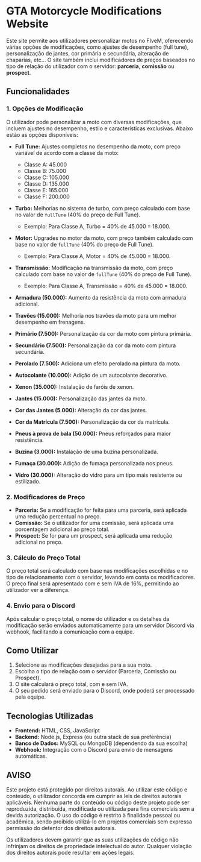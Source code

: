 # GTA Motorcycle Modifications Website

Este site permite aos utilizadores personalizar motos no FIveM, oferecendo várias opções de modificações, como ajustes de desempenho (full tune), personalização de jantes, cor primária e secundária, alteração de chaparias, etc... O site também inclui modificadores de preços baseados no tipo de relação do utilizador com o servidor: **parceria**, **comissão** ou **prospect**.

## Funcionalidades

### 1. **Opções de Modificação**
O utilizador pode personalizar a moto com diversas modificações, que incluem ajustes no desempenho, estilo e características exclusivas. Abaixo estão as opções disponíveis:

- **Full Tune:** Ajustes completos no desempenho da moto, com preço variável de acordo com a classe da moto:
  - Classe A: 45.000
  - Classe B: 75.000
  - Classe C: 105.000
  - Classe D: 135.000
  - Classe E: 165.000
  - Classe F: 200.000

- **Turbo:** Melhorias no sistema de turbo, com preço calculado com base no valor de `fullTune` (40% do preço de Full Tune).
  - Exemplo: Para Classe A, Turbo = 40% de 45.000 = 18.000.

- **Motor:** Upgrades no motor da moto, com preço também calculado com base no valor de `fullTune` (40% do preço de Full Tune).
  - Exemplo: Para Classe A, Motor = 40% de 45.000 = 18.000.

- **Transmissão:** Modificação na transmissão da moto, com preço calculado com base no valor de `fullTune` (40% do preço de Full Tune).
  - Exemplo: Para Classe A, Transmissão = 40% de 45.000 = 18.000.

- **Armadura (50.000):** Aumento da resistência da moto com armadura adicional.

- **Travões (15.000):** Melhoria nos travões da moto para um melhor desempenho em frenagens.

- **Primário (7.500):** Personalização da cor da moto com pintura primária.

- **Secundário (7.500):** Personalização da cor da moto com pintura secundária.

- **Perolado (7.500):** Adiciona um efeito perolado na pintura da moto.

- **Autocolante (10.000):** Adição de um autocolante decorativo.

- **Xenon (35.000):** Instalação de faróis de xenon.

- **Jantes (15.000):** Personalização das jantes da moto.

- **Cor das Jantes (5.000):** Alteração da cor das jantes.

- **Cor da Matrícula (7.500):** Personalização da cor da matrícula.

- **Pneus à prova de bala (50.000):** Pneus reforçados para maior resistência.

- **Buzina (3.000):** Instalação de uma buzina personalizada.

- **Fumaça (30.000):** Adição de fumaça personalizada nos pneus.

- **Vidro (30.000):** Alteração do vidro para um tipo mais resistente ou estilizado.

### 2. **Modificadores de Preço**
- **Parceria:** Se a modificação for feita para uma parceria, será aplicada uma redução percentual no preço.
- **Comissão:** Se o utilizador for uma comissão, será aplicada uma porcentagem adicional ao preço total.
- **Prospect:** Se for para um prospect, será aplicada uma redução adicional no preço.

### 3. **Cálculo do Preço Total**
O preço total será calculado com base nas modificações escolhidas e no tipo de relacionamento com o servidor, levando em conta os modificadores. O preço final será apresentado com e sem IVA de 16%, permitindo ao utilizador ver a diferença.

### 4. **Envio para o Discord**
Após calcular o preço total, o nome do utilizador e os detalhes da modificação serão enviados automaticamente para um servidor Discord via webhook, facilitando a comunicação com a equipe.

## Como Utilizar

1. Selecione as modificações desejadas para a sua moto.
2. Escolha o tipo de relação com o servidor (Parceria, Comissão ou Prospect).
3. O site calculará o preço total, com e sem IVA.
4. O seu pedido será enviado para o Discord, onde poderá ser processado pela equipe.

## Tecnologias Utilizadas
- **Frontend:** HTML, CSS, JavaScript
- **Backend:** Node.js, Express (ou outra stack de sua preferência)
- **Banco de Dados:** MySQL ou MongoDB (dependendo da sua escolha)
- **Webhook:** Integração com o Discord para envio de mensagens automáticas.

## AVISO

Este projeto está protegido por direitos autorais. Ao utilizar este código e conteúdo, o utilizador concorda em cumprir as leis de direitos autorais aplicáveis. Nenhuma parte do conteúdo ou código deste projeto pode ser reproduzida, distribuída, modificada ou utilizada para fins comerciais sem a devida autorização. O uso do código é restrito à finalidade pessoal ou acadêmica, sendo proibido utilizá-lo em projetos comerciais sem expressa permissão do detentor dos direitos autorais. 

Os utilizadores devem garantir que as suas utilizações do código não infrinjam os direitos de propriedade intelectual do autor. Qualquer violação dos direitos autorais pode resultar em ações legais.
